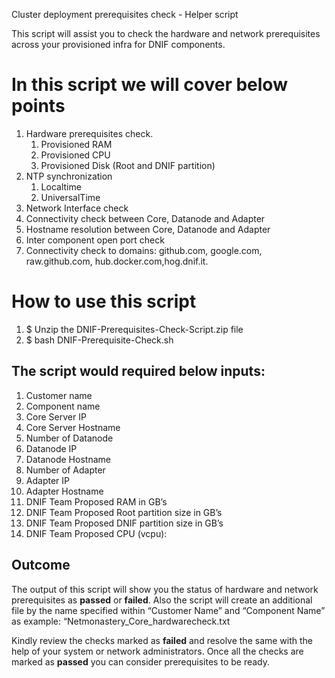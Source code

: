 ﻿
Cluster deployment prerequisites check - Helper script 

This script will assist you to check the hardware and network prerequisites across your provisioned infra for DNIF components.
# In this script we will cover below points
1) Hardware prerequisites check.
   1) Provisioned RAM
   1) Provisioned CPU
   1) Provisioned Disk (Root and DNIF partition)
1) NTP synchronization
   1) Localtime
   1) UniversalTime
1) Network Interface check
1) Connectivity check between Core, Datanode and Adapter
1) Hostname resolution between Core, Datanode and Adapter
1) Inter component open port check
1) Connectivity check to domains: github.com, google.com, raw.github.com, hub.docker.com,hog.dnif.it.

# How to use this script
1) $ Unzip the DNIF-Prerequisites-Check-Script.zip file
1) $ bash DNIF-Prerequisite-Check.sh

## The script would required below inputs:
1) Customer name
1) Component name
1) Core Server IP
1) Core Server Hostname
1) Number of Datanode
1) Datanode IP
1) Datanode Hostname
1) Number of Adapter
1) Adapter IP
1) Adapter Hostname
1) DNIF Team Proposed RAM in GB’s
1) DNIF Team Proposed Root partition size in GB’s
1) DNIF Team Proposed DNIF partition size in GB’s
1) DNIF Team Proposed CPU (vcpu):

## Outcome
The output of this script will show you the status of hardware and network prerequisites as **passed** or **failed**. Also the script will create an additional file by the name specified within “Customer Name” and “Component Name” as  example: “Netmonastery\_Core\_hardwarecheck.txt

Kindly review the checks marked as **failed** and resolve the same with the help of your system or network administrators. Once all the checks are marked as **passed** you can consider prerequisites to be ready.




